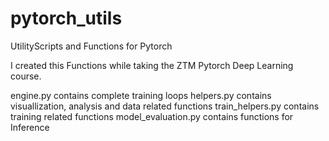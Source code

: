 # pytorch_utils
UtilityScripts and Functions for Pytorch 

I created this Functions while taking the ZTM Pytorch Deep Learning course.

engine.py contains complete training loops
helpers.py contains visuallization, analysis and data related functions
train_helpers.py contains training related functions
model_evaluation.py contains functions for Inference
